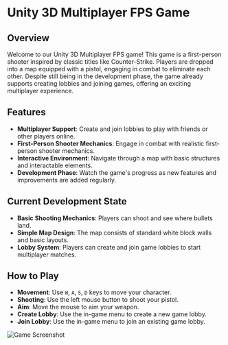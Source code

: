 # Unity 3D Multiplayer FPS Game

## Overview

Welcome to our Unity 3D Multiplayer FPS game! This game is a first-person shooter inspired by classic titles like Counter-Strike. Players are dropped into a map equipped with a pistol, engaging in combat to eliminate each other. Despite still being in the development phase, the game already supports creating lobbies and joining games, offering an exciting multiplayer experience.

## Features

- **Multiplayer Support**: Create and join lobbies to play with friends or other players online.
- **First-Person Shooter Mechanics**: Engage in combat with realistic first-person shooter mechanics.
- **Interactive Environment**: Navigate through a map with basic structures and interactable elements.
- **Development Phase**: Watch the game's progress as new features and improvements are added regularly.

## Current Development State

- **Basic Shooting Mechanics**: Players can shoot and see where bullets land.
- **Simple Map Design**: The map consists of standard white block walls and basic layouts.
- **Lobby System**: Players can create and join game lobbies to start multiplayer matches.

## How to Play

- **Movement**: Use `W`, `A`, `S`, `D` keys to move your character.
- **Shooting**: Use the left mouse button to shoot your pistol.
- **Aim**: Move the mouse to aim your weapon.
- **Create Lobby**: Use the in-game menu to create a new game lobby.
- **Join Lobby**: Use the in-game menu to join an existing game lobby.

![Game Screenshot](images/screenshot.png)
